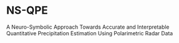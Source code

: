 # NS-QPE
A Neuro-Symbolic Approach Towards Accurate and Interpretable Quantitative Precipitation Estimation Using Polarimetric Radar Data
